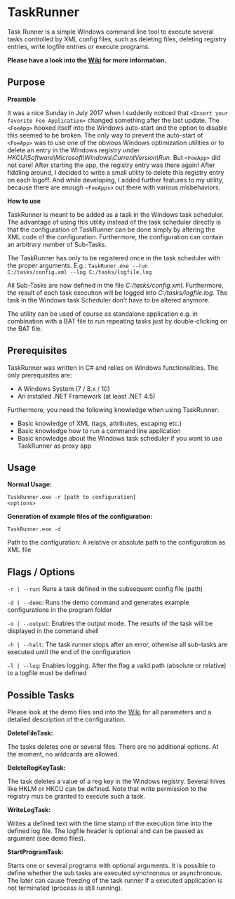 # TaskRunner
Task Runner is a simple Windows command line tool to execute several tasks controlled by XML config files, such as deleting files, deleting registry entries, write logfile entries or execute programs.

<b>Please have a look into the <a href="../../wiki">Wiki</a> for more information.</b>

**Purpose**
----------------------
<b>Preamble</b>

It was a nice Sunday in July 2017 when I suddenly noticed that <code>&lt;Insert your favorite Foe Application&gt;</code> changed something after the last update. The <code>&lt;FoeApp&gt;</code> hooked itself into the Windows auto-start and the option to disable this seemed to be broken. The only way to prevent the auto-start of <code>&lt;FoeApp&gt;</code> was to use one of the obvious Windows optimization utilities or to delete an entry in the Windows registry under <i>HKCU\Software\Microsoft\Windows\CurrentVersion\Run</i>. But <code>&lt;FoeApp&gt;</code> did not care! After starting the app, the registry entry was there again! After fiddling around, I decided to write a small utility to delete this registry entry on each logoff. And while developing, I added further features to my utility, because there are enough <code>&lt;FoeApps&gt;</code> out there with various misbehaviors.

<b>How to use</b>

TaskRunner is meant to be added as a task in the Windows task scheduler. The advantage of using this utility instead of the task scheduler directly is that the configuration of TaskRunner can be done simply by altering the XML code of the configuration. Furthermore, the configuration can contain an arbitrary number of Sub-Tasks.

The TaskRunner has only to be registered once in the task scheduler with the proper arguments. E.g.:
<code>TaskRuner.exe --run C:/tasks/config.xml --log C:/tasks/logfile.log</code>

All Sub-Tasks are now defined in the file <i>C:/tasks/config.xml</i>. Furthermore, the result of each task execution will be logged into <i>C:/tasks/logfile.log</i>. The task in the Windows task Scheduler don’t have to be altered anymore.

The utility can be used of course as standalone application e.g. in combination with a BAT file to run repeating tasks just by double-clicking on the BAT file.

**Prerequisites**
----------------------
TaskRunner was written in C# and relies on Windows functionalities. The only prerequisites are:

* A Windows System (7 / 8.x / 10)
* An installed .NET Framework (at least .NET 4.5) 

Furthermore, you need the following knowledge when using TaskRunner:

* Basic knowledge of XML (tags, attributes, escaping etc.)
* Basic knowledge how to run a command line application
* Basic knowledge about the Windows task scheduler if you want to use TaskRunner as proxy app


**Usage**
---------------
<b>Normal Usage:</b>

<code>TaskRunner.exe -r [path to configuration] &lt;options&gt;</code>

<b>Generation of example files of the configuration:</b>

<code>TaskRunner.exe -d</code>

Path to the configuration: A relative or absolute path to the configuration as XML file

**Flags / Options**
---------------
<code>-r | --run</code>:    Runs a task defined in the subsequent config file (path)

<code>-d | --demo</code>:   Runs the demo command and generates example configurations in the program folder

<code>-o | --output</code>: Enables the output mode. The results of the task will be displayed in the command shell

<code>-h | --halt</code>:   The task runner stops after an error, othewise all sub-tasks are executed until the end of the configuration

<code>-l | --log</code>:    Enables logging. After the flag a valid path (absolute or relative) to a logfile must be defined 


**Possible Tasks**
--------------
Please look at the demo files and into the <a href="../../wiki/Possible-Tasks">Wiki</a> for all parameters and a detailed description of the configuration.

<b>DeleteFileTask:</b>

The tasks deletes one or several files. There are no additional options. At the moment, no wildcards are allowed.

<b>DeleteRegKeyTask:</b>

The task deletes a value of a reg key in the Windows registry. Several hives like HKLM or HKCU can be defined. Note that write permission to the registry mus be granted to execute such a task.

<b>WriteLogTask:</b>

Writes a defined text with the time stamp of the execution time into the defined log file. The logfile header is optional and can be passed as argument (see demo files).

<b>StartProgramTask:</b>

Starts one or several programs with optional arguments. It is possible to define whether the sub tasks are executed synchronous or asynchronous. The later can cause freezing of the task runner if a executed application is not terminated (process is still running).
